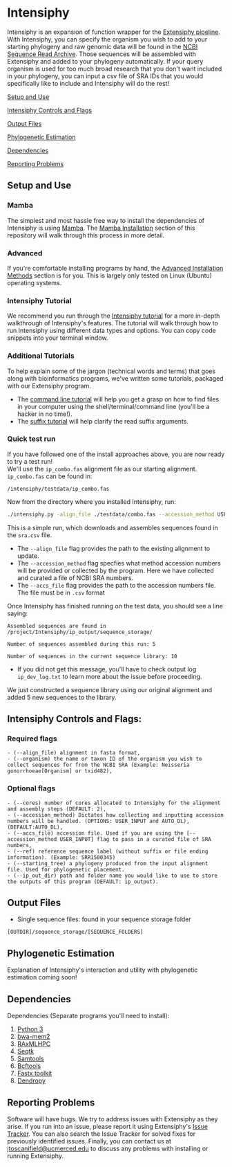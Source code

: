 # Intensiphy

Intensiphy is an expansion of function wrapper for the [Extensiphy pipeline](https://github.com/McTavishLab/extensiphy/tree/main). With Intensiphy, you can specify the organism you wish to add to your starting phylogeny and raw genomic data will be found in the [NCBI Sequence Read Archive](https://www.ncbi.nlm.nih.gov/sra). Those sequences will be assembled with Extensiphy and added to your phylogeny automatically. If your query organism is used for too much broad research that you don't want included in your phylogeny, you can input a csv file of SRA IDs that you would specifically like to include and Intensiphy will do the rest!

[Setup and Use](#setup-and-use)

[Intensiphy Controls and Flags](#intensiphy-controls-and-flags)

[Output Files](#output-files)

[Phylogenetic Estimation](#phylogenetic-estimation)

[Dependencies](#dependnecies)

[Reporting Problems](#reporting_problems)

## Setup and Use

### Mamba
The simplest and most hassle free way to install the dependencies of Intensiphy is using [Mamba](https://github.com/mamba-org/mamba). The [Mamba Installation](https://github.com/McTavishLab/extensiphy/blob/main/tutorial/alternative_installation_methods.md#installing-dependencies-with-anaconda) section of this repository will walk through this process in more detail.

### Advanced
If you're comfortable installing programs by hand, the [Advanced Installation Methods](https://github.com/McTavishLab/extensiphy/blob/main/tutorial/alternative_installation_methods.md#installing-depedencies-by-hand) section is for you. This is largely only tested on Linux (Ubuntu) operating systems.

### Intensiphy Tutorial
We recommend you run through the [Intensiphy tutorial](https://github.com/McTavishLab/extensiphy/blob/main/tutorial/extensiphy_tutoria.md) for a more in-depth walkthrough of Intensiphy's features. The tutorial will walk through how to run Intensiphy using different data types and options. You can copy code snippets into your terminal window.

### Additional Tutorials
To help explain some of the jargon (technical words and terms) that goes along with bioinformatics programs, we've written some tutorials, packaged with our Extensiphy program.
* The [command line tutorial](https://github.com/McTavishLab/extensiphy/blob/main/tutorial/command_line_tutorial.md) will help you get a grasp on how to find files in your computer using the shell/terminal/command line (you'll be a hacker in no time!).
* The [suffix tutorial](https://github.com/McTavishLab/extensiphy/blob/main/tutorial/suffix_tutorial.md) will help clarify the read suffix arguments.


### Quick test run
If you have followed one of the install approaches above, you are now ready to try a test run!  
We'll use the `ip_combo.fas` alignment file as our starting alignment. `ip_combo.fas` can be found in:
```
/intensiphy/testdata/ip_combo.fas
```

Now from the directory where you installed Intensiphy, run:

```bash
./intensiphy.py -align_file ./testdata/combo.fas --accession_method USER_INPUT --accs_file ./testdata/sra.csv 
```
This is a simple run, which downloads and assembles sequences found in the `sra.csv` file.
* The `--align_file` flag provides the path to the existing alignment to update.
* The `--accession_method` flag specfies what method accession numbers will be provided or collected by the program. Here we have collected and curated a file of NCBI SRA numbers.
* The `--accs_file` flag provides the path to the accession numbers file. The file must be in `.csv` format

Once Intensiphy has finished running on the test data, you should see a line saying:
```
Assembled sequences are found in /project/Intensiphy/ip_output/sequence_storage/

Number of sequences assembled during this run: 5

Number of sequences in the current sequence library: 10

```
* If you did not get this message, you'll have to check output log `ip_dev_log.txt`
to learn more about the issue before proceeding.  

We just constructed a sequence library using our original alignment and added 5 new sequences to the library.


## Intensiphy Controls and Flags:

### Required flags
```
- (--align_file) alignment in fasta format,
- (--organism) the name or taxon ID of the organism you wish to collect sequences for from the NCBI SRA (Example: Neisseria gonorrhoeae[Organism] or txid482),
```

### Optional flags
```
- (--cores) number of cores allocated to Intensiphy for the alignment and assembly steps (DEFAULT: 2),
- (--accession_method) Dictates how collecting and inputting accession numbers will be handled. (OPTIONS: USER_INPUT and AUTO_DL), (DEFAULT:AUTO_DL),
- (--accs_file) accession file. Used if you are using the [--accession_method USER_INPUT] flag to pass in a curated file of SRA numbers,
- (--ref) reference sequence label (without suffix or file ending information). (Example: SRR1500345)
- (--starting_tree) a phylogeny produced from the input alignment file. Used for phylogenetic placement.
- (--ip_out_dir) path and folder name you would like to use to store the outputs of this program (DEFAULT: ip_output).
```

## Output Files
* Single sequence files: found in your sequence storage folder
```
[OUTDIR]/sequence_storage/[SEQUENCE_FOLDERS]
```

## Phylogenetic Estimation
Explanation of Intensiphy's interaction and utility with phylogenetic estimation coming soon!


## Dependencies

Dependencies (Separate programs you'll need to install):

1. [Python 3](https://www.python.org/)
2. [bwa-mem2](https://github.com/bwa-mem2/bwa-mem2)
3. [RAxMLHPC](https://github.com/stamatak/standard-RAxML)
4. [Seqtk](https://github.com/lh3/seqtk)
5. [Samtools](http://www.htslib.org/)
6. [Bcftools](http://www.htslib.org/)
7. [Fastx toolkit](http://hannonlab.cshl.edu/fastx_toolkit/download.html)
8. [Dendropy](https://dendropy.org/)

## Reporting Problems
Software will have bugs. We try to address issues with Extensiphy as they arise.
If you run into an issue, please report it using Extensiphy's [Issue Tracker](https://github.com/McTavishLab/extensiphy/issues).
You can also search the Issue Tracker for solved fixes for previously identified issues.
Finally, you can contact us at jtoscanifield@ucmerced.edu to discuss any problems with installing or running Extensiphy.